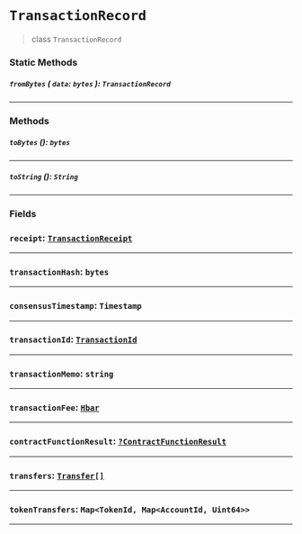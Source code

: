 # `TransactionRecord`

> class `TransactionRecord`

### Static Methods

##### `fromBytes` ( `data`: `bytes` ): `TransactionRecord`

---

### Methods

##### `toBytes` (): `bytes`

---

##### `toString` (): `String`

---

### Fields

### `receipt`: [`TransactionReceipt`](reference/core/TransactionReceipt.md)

---

### `transactionHash`: `bytes`

---

### `consensusTimestamp`: `Timestamp`

---

### `transactionId`: [`TransactionId`](reference/core/TransactionId.md)

---

### `transactionMemo`: `string`

---

### `transactionFee`: [`Hbar`](reference/Hbar.md)

---

### `contractFunctionResult`: [`?ContractFunctionResult`](reference/contract/ContractFunctionResult.md)

---

### `transfers`: [`Transfer[]`](reference/Transfer.md)

---

### `tokenTransfers`: `Map<TokenId, Map<AccountId, Uint64>>`

---
